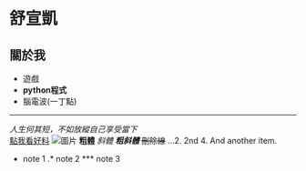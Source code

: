# 舒宣凱
## 關於我
- 遊戲
- **python程式**
- 腦電波(一丁點)
-----------------------
*人生何其短，不如放縱自己享受當下*  
[點我看好料](https://www.youtube.com/watch?v=dQw4w9WgXcQ)
![圖片]()
**粗體**
*斜體*
***粗斜體***
~~刪除線~~
...2. 2nd
4. And another item.
* note 1
.* note 2
*** note 3
